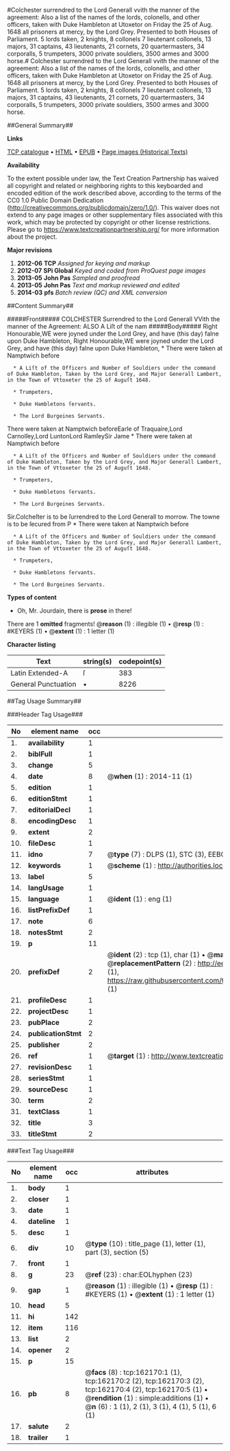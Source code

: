 #Colchester surrendred to the Lord Generall vvith the manner of the agreement: Also a list of the names of the lords, colonells, and other officers, taken with Duke Hambleton at Utoxetor on Friday the 25 of Aug. 1648 all prisoners at mercy, by the Lord Grey. Presented to both Houses of Parliament. 5 lords taken, 2 knights, 8 collonels 7 lieutenant collonels, 13 majors, 31 captains, 43 lieutenants, 21 cornets, 20 quartermasters, 34 corporalls, 5 trumpeters, 3000 private souldiers, 3500 armes and 3000 horse.#
Colchester surrendred to the Lord Generall vvith the manner of the agreement: Also a list of the names of the lords, colonells, and other officers, taken with Duke Hambleton at Utoxetor on Friday the 25 of Aug. 1648 all prisoners at mercy, by the Lord Grey. Presented to both Houses of Parliament. 5 lords taken, 2 knights, 8 collonels 7 lieutenant collonels, 13 majors, 31 captains, 43 lieutenants, 21 cornets, 20 quartermasters, 34 corporalls, 5 trumpeters, 3000 private souldiers, 3500 armes and 3000 horse.

##General Summary##

**Links**

[TCP catalogue](http://www.ota.ox.ac.uk/tcp/)  • 
[HTML](http://tei.it.ox.ac.uk/tcp/Texts-HTML/free/A80/A80063.html)  • 
[EPUB](http://tei.it.ox.ac.uk/tcp/Texts-EPUB/free/A80/A80063.epub) • 
[Page images (Historical Texts)](https://historicaltexts.jisc.ac.uk/eebo-99864604e)

**Availability**

To the extent possible under law, the Text Creation Partnership has waived all copyright and related or neighboring rights to this keyboarded and encoded edition of the work described above, according to the terms of the CC0 1.0 Public Domain Dedication (http://creativecommons.org/publicdomain/zero/1.0/). This waiver does not extend to any page images or other supplementary files associated with this work, which may be protected by copyright or other license restrictions. Please go to https://www.textcreationpartnership.org/ for more information about the project.

**Major revisions**

1. __2012-06__ __TCP__ *Assigned for keying and markup*
1. __2012-07__ __SPi Global__ *Keyed and coded from ProQuest page images*
1. __2013-05__ __John Pas__ *Sampled and proofread*
1. __2013-05__ __John Pas__ *Text and markup reviewed and edited*
1. __2014-03__ __pfs__ *Batch review (QC) and XML conversion*

##Content Summary##

#####Front#####
COLCHESTER Surrendred to the Lord Generall VVith the manner of the Agreement: ALSO A Liſt of the nam
#####Body#####
Right Honourable,WE were joyned under the Lord Grey, and have (this day) falne upon Duke Hambleton, Right Honourable,WE were joyned under the Lord Grey, and have (this day) falne upon Duke Hambleton, 
      * There were taken at Namptwich before

      * A Liſt of the Officers and Number of Souldiers under the command of Duke Hambleton, Taken by the Lord Grey, and Major Generall Lambert, in the Town of Vttoxeter the 25 of Auguſt 1648.

      * Trumpeters,

      * Duke Hambletons ſervants.

      * The Lord Burgeines Servants.
There were taken at Namptwich beforeEarle of Traquaire,Lord Carnolſey,Lord LuntonLord RamſeySir Jame
      * There were taken at Namptwich before

      * A Liſt of the Officers and Number of Souldiers under the command of Duke Hambleton, Taken by the Lord Grey, and Major Generall Lambert, in the Town of Vttoxeter the 25 of Auguſt 1648.

      * Trumpeters,

      * Duke Hambletons ſervants.

      * The Lord Burgeines Servants.
Sir.Colcheſter is to be ſurrendred to the Lord Generall to morrow. The towne is to be ſecured from P
      * There were taken at Namptwich before

      * A Liſt of the Officers and Number of Souldiers under the command of Duke Hambleton, Taken by the Lord Grey, and Major Generall Lambert, in the Town of Vttoxeter the 25 of Auguſt 1648.

      * Trumpeters,

      * Duke Hambletons ſervants.

      * The Lord Burgeines Servants.

**Types of content**

  * Oh, Mr. Jourdain, there is **prose** in there!

There are 1 **omitted** fragments! 
 @__reason__ (1) : illegible (1)  •  @__resp__ (1) : #KEYERS (1)  •  @__extent__ (1) : 1 letter (1)

**Character listing**


|Text|string(s)|codepoint(s)|
|---|---|---|
|Latin Extended-A|ſ|383|
|General Punctuation|•|8226|

##Tag Usage Summary##

###Header Tag Usage###

|No|element name|occ|attributes|
|---|---|---|---|
|1.|__availability__|1||
|2.|__biblFull__|1||
|3.|__change__|5||
|4.|__date__|8| @__when__ (1) : 2014-11 (1)|
|5.|__edition__|1||
|6.|__editionStmt__|1||
|7.|__editorialDecl__|1||
|8.|__encodingDesc__|1||
|9.|__extent__|2||
|10.|__fileDesc__|1||
|11.|__idno__|7| @__type__ (7) : DLPS (1), STC (3), EEBO-CITATION (1), PROQUEST (1), VID (1)|
|12.|__keywords__|1| @__scheme__ (1) : http://authorities.loc.gov/ (1)|
|13.|__label__|5||
|14.|__langUsage__|1||
|15.|__language__|1| @__ident__ (1) : eng (1)|
|16.|__listPrefixDef__|1||
|17.|__note__|6||
|18.|__notesStmt__|2||
|19.|__p__|11||
|20.|__prefixDef__|2| @__ident__ (2) : tcp (1), char (1)  •  @__matchPattern__ (2) : ([0-9\-]+):([0-9IVX]+) (1), (.+) (1)  •  @__replacementPattern__ (2) : http://eebo.chadwyck.com/downloadtiff?vid=$1&page=$2 (1), https://raw.githubusercontent.com/textcreationpartnership/Texts/master/tcpchars.xml#$1 (1)|
|21.|__profileDesc__|1||
|22.|__projectDesc__|1||
|23.|__pubPlace__|2||
|24.|__publicationStmt__|2||
|25.|__publisher__|2||
|26.|__ref__|1| @__target__ (1) : http://www.textcreationpartnership.org/docs/. (1)|
|27.|__revisionDesc__|1||
|28.|__seriesStmt__|1||
|29.|__sourceDesc__|1||
|30.|__term__|2||
|31.|__textClass__|1||
|32.|__title__|3||
|33.|__titleStmt__|2||


###Text Tag Usage###

|No|element name|occ|attributes|
|---|---|---|---|
|1.|__body__|1||
|2.|__closer__|1||
|3.|__date__|1||
|4.|__dateline__|1||
|5.|__desc__|1||
|6.|__div__|10| @__type__ (10) : title_page (1), letter (1), part (3), section (5)|
|7.|__front__|1||
|8.|__g__|23| @__ref__ (23) : char:EOLhyphen (23)|
|9.|__gap__|1| @__reason__ (1) : illegible (1)  •  @__resp__ (1) : #KEYERS (1)  •  @__extent__ (1) : 1 letter (1)|
|10.|__head__|5||
|11.|__hi__|142||
|12.|__item__|116||
|13.|__list__|2||
|14.|__opener__|2||
|15.|__p__|15||
|16.|__pb__|8| @__facs__ (8) : tcp:162170:1 (1), tcp:162170:2 (2), tcp:162170:3 (2), tcp:162170:4 (2), tcp:162170:5 (1)  •  @__rendition__ (1) : simple:additions (1)  •  @__n__ (6) : 1 (1), 2 (1), 3 (1), 4 (1), 5 (1), 6 (1)|
|17.|__salute__|2||
|18.|__trailer__|1||

